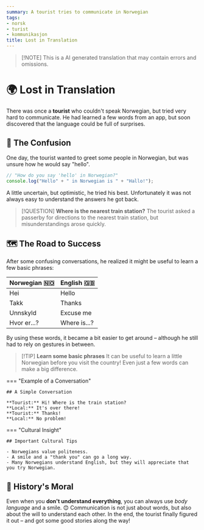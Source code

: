 ```yaml
---
summary: A tourist tries to communicate in Norwegian
tags:
- norsk
- turist
- kommunikasjon
title: Lost in Translation
---
```


> [!NOTE] This is a AI generated translation that may contain errors and omissions.

# 🌍 Lost in Translation

There was once a **tourist** who couldn't speak Norwegian, but tried very hard to communicate. He had learned a few
words from an app, but soon discovered that the language could be full of surprises.

## 📌 The Confusion

One day, the tourist wanted to greet some people in Norwegian, but was unsure how he would say "hello".

```js
// "How do you say 'hello' in Norwegian?"
console.log("Hello" + " in Norwegian is " + "Hallo!");
```

A little uncertain, but optimistic, he tried his best. Unfortunately it was not always easy to understand the answers he got back.

> [!QUESTION] **Where is the nearest train station?**
> The tourist asked a passerby for directions to the nearest train station, but misunderstandings arose quickly.

## 🗺️ The Road to Success

After some confusing conversations, he realized it might be useful to learn a few basic phrases:

| Norwegian 🇳🇴  | English 🇬🇧 |
|-------------|--------------|
| Hei         | Hello        |
| Takk        | Thanks       |
| Unnskyld    | Excuse me    |
| Hvor er...? | Where is...? |

By using these words, it became a bit easier to get around – although he still had to rely on gestures in between.

> [!TIP] **Learn some basic phrases**
> It can be useful to learn a little Norwegian before you visit the country! Even just a few words can make a big difference.

=== "Example of a Conversation"

    ## A Simple Conversation

    **Tourist:** Hi! Where is the train station?
    **Local:** It's over there!
    **Tourist:** Thanks!
    **Local:** No problem!

=== "Cultural Insight"

    ## Important Cultural Tips

    - Norwegians value politeness.
    - A smile and a "thank you" can go a long way.
    - Many Norwegians understand English, but they will appreciate that you try Norwegian.

## 🚀 History's Moral

Even when you **don't understand everything**, you can always use *body language* and a smile. 😊 Communication is not just about words, but also about the will to understand each other. In the end, the tourist finally figured it out – and got some good stories along the way!
